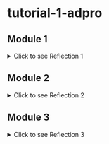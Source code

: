# tutorial-1-adpro

## Module 1
<details>
<summary>Click to see Reflection 1</summary>

### Reflection 1

1. Clean Code Principles Applied:

    - Meaningful Names: All classes, methods, and variables are given descriptive names, making the code self-documenting and easy to understand.
    - Single Responsibility: Each controller method is responsible for a single operation, adhering to the Single Responsibility Principle.
    - Consistent Formatting: The code consistently uses indentation and spacing, enhancing its readability.

2. Secure Coding Practices Implemented:

    - Exception Handling: The application uses IllegalArgumentException to handle invalid arguments, which is a good practice for providing meaningful feedback.
    - Stateless Controllers: The controller is stateless, preventing issues that arise from maintaining state across requests.
    - Business Logic Delegation: Business logic is properly delegated to the service layer, keeping the controller focused on HTTP handling.

3. Best Practices Followed in Spring Boot Development:

    - Dependency Injection: Dependency injection via Spring's @Autowired is used for injecting ProductService into the ProductController.
    - Annotation-Based Configuration: Use of @Controller, @RequestMapping, @GetMapping, and @PostMapping for defining RESTful endpoints is a common and recommended practice.
    - Layered Architecture: Clear separation of concerns among controllers, services, repositories, and models, which promotes maintainability and testability.
    Lombok Usage: Utilization of Lombok annotations (@Getter and @Setter) to reduce boilerplate code in the Product model class.

### Reflection 2
#### 1. Unit Test
After implementing the unit tests for my Spring Boot application, I feel more confident in the robustness of my code. 

To ensure our unit tests are comprehensive enough to verify our program, we focus on the following strategies:

- Code Coverage: Utilizing tools like JaCoCo to measure the percentage of code covered by tests. Aiming for high coverage, such as 80% or above, is generally considered good practice 4.
- Edge Cases: Including tests for edge cases and unexpected inputs to ensure robustness against potential issues 4.
- Readability and Maintenance: Keeping tests simple and readable, using patterns like Arrange-Act-Assert, and avoiding logic in tests to make them maintainable and understandable

100% code coverage may sound ideal, but it doesn't necessarily mean that the code is bug-free. High coverage can indicate that many lines of code have been executed during testing, but it doesn't guarantee that all possible combinations of inputs and states have been tested. 

#### 2. Functional Test

 I've identified some areas where we can improve code cleanliness and maintainability while ensuring that the new code doesn't compromise code quality:

1. Duplication of Setup Procedures:
    - It appears that the new test suite duplicates setup procedures and instance variables from the existing CreateProductFunctionalTest class. This could lead to code redundancy and increase maintenance efforts.
    - To address this, I suggest creating a base test class that encapsulates common setup procedures and variables. Both test suites can then extend this base class, reducing duplication and ensuring consistent setup across tests.

2. Hardcoded Test Data:
   - The use of hardcoded values like "Test Product" and quantity "10" limits the flexibility of our tests and may not cover various scenarios.
   - To enhance test coverage and flexibility, we should consider parameterizing test data or using data providers. This approach allows us to run tests with different inputs without modifying the test logic.

3. Lack of Abstraction:
   - Direct interactions with web elements in the test methods can make tests hard to read and maintain, particularly if the UI changes.
   - To address this issue, I will implement the Page Object Model (POM) pattern. By creating classes that represent pages or components of the web application, we can encapsulate interactions with web elements, making our tests more readable and maintainable.

4. Tightly Coupled Test and Implementation Details:
     - The test suite seems tightly coupled to specific implementation details of the web application, such as element IDs and HTML structure. This could make our tests fragile to UI changes.
     - To mitigate this risk, we should reduce our reliance on specific implementation details by using more stable selectors or relying on text that is less likely to change. Implementing the POM pattern can also help isolate UI changes to specific classes, making updates easier to manage.

By addressing these issues, we can enhance the cleanliness and maintainability of our new functional test suite, ensuring that it remains a valuable asset for verifying the functionality of our application.

Note : Latest html template is on the functional-test branch (Edit: html template already updated on master, module 2)
</details>


## Module 2
<details>
<summary>Click to see Reflection 2 </summary>
### Reflection 1
1. Switched to Constructor Injection

    Original Issue: I used @Autowired on fields in my service classes. This approach isn't ideal because it makes testing harder, allows dependencies to be changed after creation, and makes it less clear what dependencies a class needs.

    Solution: I changed to using constructor injection. This means I now pass dependencies through the constructor, making our code cleaner, easier to test, and ensuring dependencies can't be changed once set. This aligns with recommended practices and improves our code's design.

2. Updated Test Method Access Modifiers

    Original Issue: My test methods were marked as public, which is unnecessary with JUnit 5. JUnit 5 doesn't require test methods to be public, and it's better to use the most restrictive access level that makes sense.

    Solution: I removed the public modifier from all test methods. This change keeps our code simple and follows the principle of using the least restrictive access level needed. It doesn't affect how tests run but makes our code cleaner and follows modern Java practices.

3. Adding more unit test for the code coverage

### Reflection 2

The CI/CD workflows defined in my ci.yml and sonarcloud.yml files effectively fulfill Continuous Integration (CI) by automating the build and test processes on every push and pull request, alongside conducting code quality checks with SonarCloud. This ensures that every change is automatically integrated, tested, and analyzed for quality, aligning with CI principles of maintaining a stable, high-quality codebase. However, for Continuous Deployment (CD), the setup doesn't automatically deploy changes to production after passing all tests and quality checks. To achieve CD, adding steps for automatic deployment post-successful build and tests would be necessary, transitioning from just integrating and testing code to also deploying it seamlessly to live environments.
</details>

## Module 3
<details>
<summary>Click to see Reflection 3</summary>
    
### Reflection
1. Principles Applied
- **Single Responsibility Principle (SRP)**

The SRP dictates that a class should have only one reason to change, focusing on a single component within the program. I believe my code adheres to this principle as I have divided the Controller class into three separate classes based on their respective pages: `CarController`, `HomeController`, and `ProductController`. Additionally, I removed the extension of `ProductController` from `CarController` to ensure that `CarController` focuses solely on Cars. Furthermore, I segregated the repository into `CarRepository` for data related to Cars and `ProductRepository` for Product data. Each controller is handled by its respective service class, maintaining a clear separation of responsibilities.

- **Open/Closed Principle (OCP)**

This principle states that software entities should be open for extension but closed for modification. I applied this principle by modifying the `update` method in `CarRepository`. Instead of setting each attribute, I replaced the object in the list. This approach allows for the easy accommodation of `Car` subclasses or attribute modifications, utilizing `CarRepository` effectively.

- **Liskov Substitution Principle (LSP)**

The LSP asserts that objects of a superclass should be replaceable with objects of its subclasses without altering the correctness of the program, implying that subclasses should behave similarly to their superclass. My code does not implement inheritance in a way that would violate this principle, so I conclude that it adheres to LSP.

- **Interface Segregation Principle (ISP)**

ISP emphasizes breaking down large interfaces into smaller, more specific ones so that implementing classes only need to deal with methods that are relevant to them. My code implements this principle by dividing the interface into `ProductService` and `CarService`, allowing for more focused and manageable interfaces.

- **Dependency Inversion Principle (DIP)**

DIP suggests that classes should depend on abstractions rather than concrete classes. My code follows this principle, with `CarController` and `ProductController` depending on the `CarService` and `ProductService` interfaces, respectively, rather than their implementations.

2. Advantages of Applying SOLID Principles:

- **Improved Maintainability**: The separation of concerns facilitated by SRP makes the code easier to maintain, as each class serves a distinct purpose.
- **Enhanced Readability**: By organizing classes based on their responsibilities, such as `CarController` focusing solely on Car-related operations, the code becomes more intuitive to read and understand.
- **Simplified Testing**: Adhering to SRP and DIP makes it easier to test specific components, such as `CarController`, ensuring dependencies are related only to Cars, which simplifies the testing process.
- **Easier Management**: The application of SOLID principles facilitates easier code management, especially when modifications or updates are necessary, by clearly delineating the logic and responsibilities within the codebase.

3. Challenges of Applying SOLID Principles:

- **Increased Code Complexity**: The application of SOLID principles often leads to the creation of multiple separate files due to the necessity of splitting responsibilities. This segmentation can significantly increase the overall complexity of the codebase.
- **Abundance of Classes and Interfaces**: For each service implementation, there's a corresponding interface service required. This requirement results in a proliferation of classes and interfaces, which can be overwhelming.
- **Difficulty in Understanding**: The increased number of separations and files can make the codebase harder to navigate and understand, especially for those who are not familiar with the principles behind its organization.
- **Longer Development Time**: Adhering to SOLID principles means that developers must consider more than just functionality. This thoroughness, while beneficial for the code's quality and future maintenance, requires additional development time to ensure that all principles are correctly applied.
</details>



